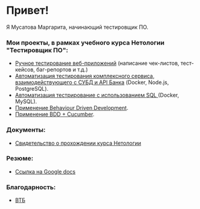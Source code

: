 # Привет!
Я Мусатова Маргарита, начинающий тестировщик ПО.

### Мои проекты, в рамках учебного курса Нетологии "Тестировщик ПО":
- [Ручное тестирование веб-приложений](https://docs.google.com/spreadsheets/d/1SCu7DetciPQR0Lw0xAqV1ZoR74sFulZ_morvP0GrSfU/edit?usp=sharing) (написание чек-листов, тест-кейсов, баг-репортов и т.д.)
- [Автоматизация тестирования комплексного сервиса, взаимодействующего с СУБД и API Банка](https://github.com/MargaritkaM/Diplom) (Docker, Node.js, PostgreSQL).
- [Автоматизация тестрирование с использованием SQL ](https://github.com/MargaritkaM/Sql2.git) (Docker, MySQL).
- [Применение Behaviour Driven Development](https://github.com/MargaritkaM/DZ21BDD-page-object.git).
- [Применение BDD + Cucumber](https://github.com/MargaritkaM/Cucumber.git).

### Документы:

- [Свидетельство о прохождении курса Нетологии](https://github.com/MargaritkaM/certificate)

### Резюме:
- [Ссылка на Google docs](https://docs.google.com/document/d/13tVIUCMLtGMcFaHN_0ce19Q-fkLb_GRshTqRp7ZM3FE/edit?usp=sharing)

### Благодарность:
- [ВТБ](https://github.com/MargaritkaM/thanks.git)

